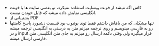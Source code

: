 - کاش اگه میشد از فونت وبسایت استفاده نمیکرد، تو بعضی سایت ها با فونت انگلیسی نمایش داده میشه که قابل خوندن نیست.
- پشتیبانی از PDF
- تنها مشکلی که من باهاش داشتم فقط توی یوتیوب بود قسمت دشبورد پاسخ کامنتها رو به فارسی مینویسم و  روی ترجمه میزنم متن به درستی به انگلیسی ترجمه میشه و در input قرار میگیره ولی وقتی دکمه ارسال رو میزنم به جای متن انگلیسی متن فارسی ارسال میشه.

